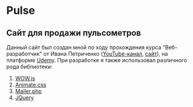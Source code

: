 # Pulse

## Сайт для продажи пульсометров

Данный сайт был создан мной по ходу прохождения курса "Веб-разработчик" от Ивана Петриченко ([YouTube-канал](https://www.youtube.com/@campfireschool), [сайт](https://campfire-school.com/)), на платформе [Udemy](https://www.udemy.com/). При разработке я также использовал различного рода библиотеки:

1. [WOW.js](https://wowjs.uk/docs.html)
2. [Animate.css](https://animate.style/)
3. [Mailer.php](https://github.com/PHPMailer/PHPMailer)
4. [JQuery](https://jquery.com/)
